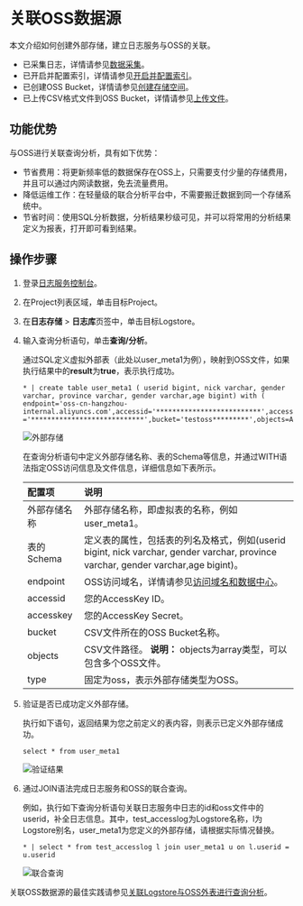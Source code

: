 # 关联OSS数据源

本文介绍如何创建外部存储，建立日志服务与OSS的关联。

-   已采集日志，详情请参见[数据采集](/intl.zh-CN/数据采集/采集方式.md)。
-   已开启并配置索引，详情请参见[开启并配置索引](/intl.zh-CN/查询与分析/开启并配置索引.md)。
-   已创建OSS Bucket，详情请参见[创建存储空间](/intl.zh-CN/快速入门/创建存储空间.md)。
-   已上传CSV格式文件到OSS Bucket，详情请参见[上传文件](/intl.zh-CN/快速入门/上传文件.md)。

## 功能优势

与OSS进行关联查询分析，具有如下优势：

-   节省费用：将更新频率低的数据保存在OSS上，只需要支付少量的存储费用，并且可以通过内网读数据，免去流量费用。
-   降低运维工作：在轻量级的联合分析平台中，不需要搬迁数据到同一个存储系统中。
-   节省时间：使用SQL分析数据，分析结果秒级可见，并可以将常用的分析结果定义为报表，打开即可看到结果。

## 操作步骤

1.  登录[日志服务控制台](https://sls.console.aliyun.com)。

2.  在Project列表区域，单击目标Project。

3.  在**日志存储** \> **日志库**页签中，单击目标Logstore。

4.  输入查询分析语句，单击**查询/分析**。

    通过SQL定义虚拟外部表（此处以user\_meta1为例），映射到OSS文件，如果执行结果中的**result**为**true**，表示执行成功。

    ```
    * | create table user_meta1 ( userid bigint, nick varchar, gender varchar, province varchar, gender varchar,age bigint) with ( endpoint='oss-cn-hangzhou-internal.aliyuncs.com',accessid='**************************',accesskey ='****************************',bucket='testoss*********',objects=ARRAY['user.csv'],type='oss')
    ```

    ![外部存储](https://static-aliyun-doc.oss-cn-hangzhou.aliyuncs.com/assets/img/zh-CN/0540559951/p8538.png)

    在查询分析语句中定义外部存储名称、表的Schema等信息，并通过WITH语法指定OSS访问信息及文件信息，详细信息如下表所示。

    |配置项|说明|
    |:--|:-|
    |外部存储名称|外部存储名称，即虚拟表的名称，例如user\_meta1。|
    |表的Schema|定义表的属性，包括表的列名及格式，例如\(userid bigint, nick varchar, gender varchar, province varchar, gender varchar,age bigint\)。|
    |endpoint|OSS访问域名，详情请参见[访问域名和数据中心](/intl.zh-CN/开发指南/访问域名（Endpoint）/访问域名和数据中心.md)。|
    |accessid|您的AccessKey ID。|
    |accesskey|您的AccessKey Secret。|
    |bucket|CSV文件所在的OSS Bucket名称。|
    |objects|CSV文件路径。 **说明：** objects为array类型，可以包含多个OSS文件。 |
    |type|固定为oss，表示外部存储类型为OSS。|

5.  验证是否已成功定义外部存储。

    执行如下语句，返回结果为您之前定义的表内容，则表示已定义外部存储成功。

    ```
    select * from user_meta1
    ```

    ![验证结果](https://static-aliyun-doc.oss-cn-hangzhou.aliyuncs.com/assets/img/zh-CN/0540559951/p8539.png)

6.  通过JOIN语法完成日志服务和OSS的联合查询。

    例如，执行如下查询分析语句关联日志服务中日志的id和oss文件中的userid，补全日志信息。其中，test\_accesslog为Logstore名称，l为Logstore别名，user\_meta1为您定义的外部存储，请根据实际情况替换。

    ```
    * | select * from test_accesslog l join user_meta1 u on l.userid = u.userid
    ```

    ![联合查询](https://static-aliyun-doc.oss-cn-hangzhou.aliyuncs.com/assets/img/zh-CN/1440559951/p8540.png)


关联OSS数据源的最佳实践请参见[关联Logstore与OSS外表进行查询分析](/intl.zh-CN/案例与实践/最佳实践/查询分析/关联Logstore与OSS外表进行查询分析.md)。

